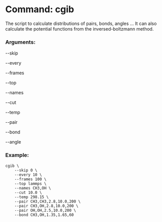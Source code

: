 # Command: cgib

The script to calculate distributions of pairs, bonds, angles ... 
It can also calculate the potential functions from the inversed-boltzmann method.

### Arguments:


--skip

--every

--frames

--top

--names

--cut

--temp

--pair

--bond

--angle 


### Example:

```
cgib \
    --skip 0 \
    --every 10 \
    --frames 100 \
    --top lammps \
    --names CH3,OH \
    --cut 10.0 \
    --temp 298.15 \
    --pair CH3,CH3,2.8,10.0,200 \
    --pair CH3,OH,2.8,10.0,200 \
    --pair OH,OH,2.5,10.0,200 \
    --bond CH3,OH,1.35,1.65,60
```
